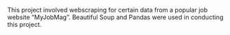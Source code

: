 This project involved webscraping for certain data from a popular job website “MyJobMag”. Beautiful Soup and Pandas were used in conducting this project.
